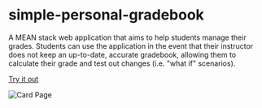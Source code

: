 # simple-personal-gradebook

A MEAN stack web application that aims to help students manage their grades. Students can use the application in the event that their instructor does not keep an up-to-date, accurate gradebook, allowing them to calculate their grade and test out changes (i.e. "what if" scenarios).

[Try it out](http://swoocebooks.herokuapp.com)

![Card Page](https://i.imgur.com/dsYjz3W.png)
